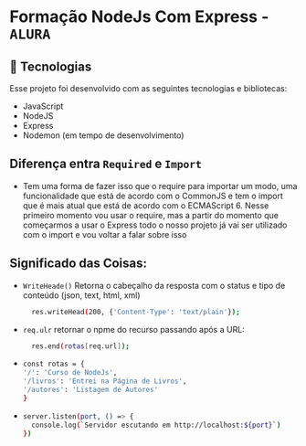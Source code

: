 # Formação NodeJs Com Express - `ALURA`

## 🚀 Tecnologias

Esse projeto foi desenvolvido com as seguintes tecnologias e bibliotecas:

- JavaScript
- NodeJS
- Express
- Nodemon (em tempo de desenvolvimento)
<!-- --MongoDB -->





## Diferença entra ``Required`` e ``Import``

* Tem uma forma de fazer isso que o require para importar um modo, uma funcionalidade que está de acordo com o CommonJS e tem o import que é mais atual que está de acordo com o ECMAScript 6. Nesse primeiro momento vou usar o require, mas a partir do momento que começarmos a usar o Express todo o nosso projeto já vai ser utilizado com o import e vou voltar a falar sobre isso


## Significado das Coisas: 
* `WriteHeade()` Retorna o cabeçalho da resposta com o status e tipo de conteúdo (json, text, html, xml)
  ```bash
    res.writeHead(200, {'Content-Type': 'text/plain'});
  ```
  
* `req.ulr` retornar o npme do recurso passando após a URL:
  ```bash 
    res.end(rotas[req.url]);
  ```

* ```bash  
  const rotas = {
  '/': 'Curso de NodeJs',
  '/livros': 'Entrei na Página de Livros',
  '/autores': 'Listagem de Autores'
  }

* ```bash 
  server.listen(port, () => {
    console.log(`Servidor escutando em http://localhost:${port}`)
  })